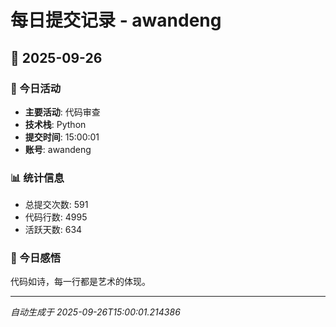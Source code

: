 # 每日提交记录 - awandeng

## 📅 2025-09-26

### 🎯 今日活动
- **主要活动**: 代码审查
- **技术栈**: Python
- **提交时间**: 15:00:01
- **账号**: awandeng

### 📊 统计信息
- 总提交次数: 591
- 代码行数: 4995
- 活跃天数: 634

### 💭 今日感悟
代码如诗，每一行都是艺术的体现。

---
*自动生成于 2025-09-26T15:00:01.214386*
